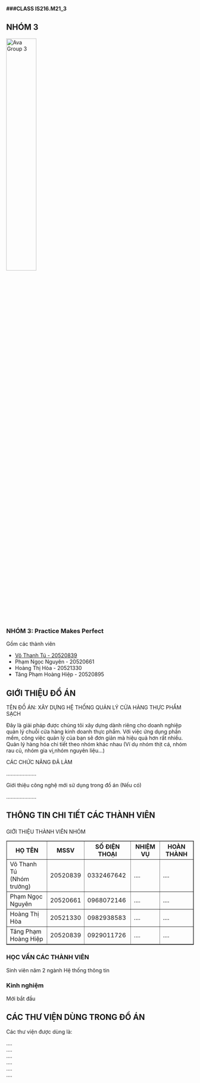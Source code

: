 **###CLASS IS216.M21_3**
## NHÓM 3
<link rel="stylesheet" href="https://cdn.jsdelivr.net/npm/ti-icons@0.1.2/css/themify-icons.css">
<div class="container">
    <div class="row justify-content-center">
        <div class="col-md-7 col-lg-4 mb-5 mb-lg-0 wow fadeIn">
            <div class="card border-0 shadow">
                <img src="https://lh3.googleusercontent.com/oCgTJ5Gp4fQ6teWC64USV-p2HsogVAbHSTcmCqTcWtTqVbVWzaaFt9f8l9Jzuq6yfSp9lkqfDq7bLtxM-v1bL_vFCKQjKjKVTC3AbSDgvAbuwIVklfJ9dQgh9_3rX8YAgNf8Aq3p_Tuj6Ux2blvmIhiq2--ByUkRNpRQ-C3zwn5aia6EUxslIqa4QnAT-S0WKcLVihlFJ1RCNIayznrpUIF8sH9VQY57_oUKfXtXh4X-XNwz_4VIVPS5dcsfa9odqzROxt3-dX7YmpCCQJutfY7JQgboKE7JCRQI-8p6JNMP5CVyn3sdUwd6w4zoEnRMnOq6ypInU8MlIuCh6A9Q6-RSTxj6d7GrIwaJJXE3_x7LZa52qcioVNGubeG7h_QpzQE8xYWjSWiZgk9fEqqH35ls0tkuIltPNqE5PMsUIEL6q-_sHFFF1xjT3eVjfj6ZWVL-Qsxv9SNET7oj1DLvaQB7hxhLefIL6m1cucMdPqDyNnNL-8o7yeiccJKN_IbPHggKQe-W1fprpJ2CWYfzFne2XdNoR5lXpQ2CSGsPueTXQso0JOHgB4XszZ_SAnAudg7LYTqdlUyojkQOTopQ6oT3aBjxMqG0Vts2Cz6Oz9TYBK-uQ-2RXBgZzm2gzDNeXykmXlN929mv4x2TK5Ktt19C8Kb95IVBt8p-cYfRC6aYh0AhZEO62mo12Sag6fk3J6vVMPaYBnK0Y1uEutJwi9W1xUx3TF8bZRslEoC7Vu6XlMvz1C7I6s3FJumB7hgwHgig11VflXql52jTr24hMSpzHr5Hf-wg6xrJufJO2bimDx-ps5jpG7sFIq50QpWktuVg6Pc6PG6RcI0JD1Ukeg7d5RDss7BYQ-pmSPbciNBI4lOFiCJRed1urADrvNfv8ewYCroXalTmB1YtiRqY8mFDIbvhkR2ckZbRuOWmiY0N80BrNPDaN9hT9j0VehlzH8ZPyMKbD1jnnKlMPUmdpCONqPKRs5dCYCAZvdEnn1eWLf5O_Q7EUfWCjvCE3fqnKaa2DgELKlUtURv6tN5wgXjl4si8=w1280-h722-no?authuser=0" width=40%  alt="Ava Group 3">
                <div class="card-body p-1-9 p-xl-5">
                    <div class="mb-4">
                        <h3 class="h4 mb-0"> NHÓM 3: Practice Makes Perfect </h3>
                        <span class="text-primary"> Gồm các thành viên </span>
                    </div>
                    <ul class="list-unstyled mb-4">
                        <li class="mb-3"><a href="#!"><i class="far fa-envelope display-25 me-3 text-secondary"></i>Võ Thanh Tú - 20520839</a></li>
                        <li class="mb-3"></i>Phạm Ngọc Nguyên - 20520661</li>
                        <li></i>Hoàng Thị Hòa - 20521330</li>
                        <li></i>Tăng Phạm Hoàng Hiệp - 20520895</li>
                    </ul>
                    <ul class="social-icon-style2 ps-0">
                    </ul>
                </div>
            </div>
        </div>
        <div class="col-lg-8">
            <div class="ps-lg-1-6 ps-xl-5">
                <div class="mb-5 wow fadeIn">
                    <div class="text-start mb-1-6 wow fadeIn">
                        <h2 class="h1 mb-0 text-primary">GIỚI THIỆU ĐỒ ÁN</h2>
                    </div>
                    <p> TÊN ĐỒ ÁN: XÂY DỰNG HỆ THỐNG QUẢN LÝ CỬA HÀNG THỰC PHẨM SẠCH </p>
                    <p class="mb-0">Đây là giải pháp được chúng tôi xây dựng dành riêng cho doanh nghiệp quản lý chuỗi cửa
hàng kinh doanh thực phẩm. Với việc ứng dụng phần mềm, công việc quản lý của bạn sẽ đơn giản mà hiệu quả hơn rất nhiều. Quản lý hàng hóa chi tiết theo nhóm khác nhau (Ví dụ nhóm thịt cá, nhóm rau củ, nhóm gia vị,nhóm nguyên liệu...)</p>
                    <p class="mb-0"> CÁC CHỨC NĂNG ĐÃ LÀM</p>
                    <p class="mb-0"> ....................</p>
                    <p class="mb-0"> Giới thiệu công nghệ mới sử dụng trong đồ án (Nếu có)</p>
                    <p class="mb-0"> ....................</p>
                </div>
                <div class="mb-5 wow fadeIn">
                    <div class="text-start mb-1-6 wow fadeIn">
                        <h2 class="mb-0 text-primary">THÔNG TIN CHI TIẾT CÁC THÀNH VIÊN</h2>
                    </div>
                    <div class="row mt-n4">
                        <div class="col-sm-6 col-xl-4 mt-4">
                            <div class="card text-center border-0 rounded-3">
                                <div class="card-body">
                                    <i class="ti-bookmark-alt icon-box medium rounded-3 mb-4"></i>
                                    <h3 class="h5 mb-3"></h3>
                                    <p class="mb-0"> GIỚI THIỆU THÀNH VIÊN NHÓM </p>
                                    <table border="1">
                                        <tr>
                                            <th>HỌ TÊN</th>
                                            <th>MSSV</th>
                                            <th>SỐ ĐIỆN THOẠI</th>
                                            <th>NHIỆM VỤ</th>
                                            <th>HOÀN THÀNH</th>
                                        </tr>
                                        <tr>
                                            <td>Võ Thanh Tú <br> (Nhóm trưởng)</br> </td>
                                            <td>20520839</td>
                                            <td>0332467642</td>
                                            <td>....</td>
                                            <td>....</td>
                                        </tr>
                                        <tr>
                                            <td>Phạm Ngọc Nguyên</td>
                                            <td>20520661</td>
                                            <td>0968072146</td>
                                            <td>....</td>
                                            <td>....</td>
                                        </tr>
                                        <tr>
                                            <td>Hoàng Thị Hòa</td>
                                            <td>20521330</td>
                                            <td>0982938583</td>
                                            <td>....</td>
                                            <td>....</td>
                                        </tr>
                                        <tr>
                                            <td>Tăng Phạm Hoàng Hiệp</td>
                                            <td>20520839</td>
                                            <td>0929011726</td>
                                            <td>....</td>
                                            <td>....</td>
                                        </tr>
                                    </table> 
                                </div>
                            </div>
                        </div>
                        <div class="col-sm-6 col-xl-4 mt-4">
                            <div class="card text-center border-0 rounded-3">
                                <div class="card-body">
                                    <i class="ti-pencil-alt icon-box medium rounded-3 mb-4"></i>
                                    <h3 class="h5 mb-3">HỌC VẤN CÁC THÀNH VIÊN</h3>
                                    <p class="mb-0">Sinh viên năm 2 ngành Hệ thống thông tin</p>
                                </div>
                            </div>
                        </div>
                        <div class="col-sm-6 col-xl-4 mt-4">
                            <div class="card text-center border-0 rounded-3">
                                <div class="card-body">
                                    <i class="ti-medall-alt icon-box medium rounded-3 mb-4"></i>
                                    <h3 class="h5 mb-3">Kinh nghiệm</h3>
                                    <p class="mb-0">Mới bắt đầu</p>
                                </div>
                            </div>
                        </div>
                    </div>
                </div>
                <div class="wow fadeIn">
                    <div class="text-start mb-1-6 wow fadeIn">
                        <h2 class="mb-0 text-primary">CÁC THƯ VIỆN DÙNG TRONG ĐỒ ÁN</h2>
                    </div>
                    <p class="mb-4">Các thư viện được dùng là:  </p>
                    <div class="progress-style1">
                        <div class="progress-text">
                            <div class="row">
                                <div class="col-6 fw-bold">....</div>
                                <div class="col-6 text-end">....</div>
                            </div>
                        </div>
                        <div class="custom-progress progress rounded-3 mb-4">
                            <div class="animated custom-bar progress-bar slideInLeft" style="width:70%" aria-valuemax="100" aria-valuemin="0" aria-valuenow="10" role="progressbar"></div>
                        </div>
                        <div class="progress-text">
                            <div class="row">
                                <div class="col-6 fw-bold">....</div>
                                <div class="col-6 text-end">....</div>
                            </div>
                        </div>
                        <div class="custom-progress progress rounded-3 mb-4">
                            <div class="animated custom-bar progress-bar bg-secondary slideInLeft" style="width:90%" aria-valuemax="100" aria-valuemin="0" aria-valuenow="70" role="progressbar"></div>
                        </div>
                        <div class="progress-text">
                            <div class="row">
                                <div class="col-6 fw-bold">....</div>
                                <div class="col-6 text-end">....</div>
                            </div>
                        </div>
                        <div class="custom-progress progress rounded-3">
                            <div class="animated custom-bar progress-bar bg-dark slideInLeft" style="width:80%" aria-valuemax="100" aria-valuemin="0" aria-valuenow="70" role="progressbar"></div>
                        </div>
                    </div>
                </div>
            </div>
        </div>
    </div>
</div>


